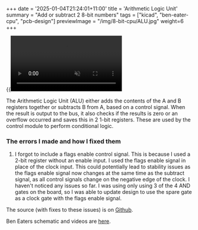 +++
date = '2025-01-04T21:24:01+11:00'
title = 'Arithmetic Logic Unit'
summary = "Add or subtract 2 8-bit numbers"
tags = ["kicad", "ben-eater-cpu", "pcb-design"]
previewImage = "/img/8-bit-cpu/ALU.jpg"
weight=6
+++

{{<video src="alu" loop="true" autoplay="true" muted="true">}}

The Arithmetic Logic Unit (ALU) either adds the contents of the A and B registers together or subtracts B from A, based on a control signal. When the result is output to the bus, it also checks if the results is zero or an overflow occurred and saves this in 2 1-bit registers. These are used by the control module to perform conditional logic.

### The errors I made and how I fixed them

1. I forgot to include a flags enable control signal. This is because I used a 2-bit register without an enable input. I used the flags enable signal in place of the clock input. This could potentially lead to stability issues as the flags enable signal now changes at the same time as the subtract signal, as all control signals change on the negative edge of the clock. I haven't noticed any issues so far. I was using only using 3 of the 4 AND gates on the board, so I was able to update design to use the spare gate as a clock gate with the flags enable signal.

The source (with fixes to these issues) is on [Github](https://github.com/Robert-Riordan-UCD/8_Bit_CPU_PCB/tree/main/ALU).

Ben Eaters schematic and videos are [here](https://eater.net/8bit/alu).
